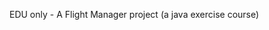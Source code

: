 EDU only - A Flight Manager project (a java exercise course)

<!---
TODO THIS SHOULD BE REPLACED WITH LINK TO PROPER CLASS DIAGRAM.
[Generated class diagram](http://www.plantuml.com/plantuml/proxy?cache=no&src=https://raw.githubusercontent.com/wikitrom/lexicon-garage/master/classDiagram.puml)

_Image generated from source file in plantUML format._ 


--->